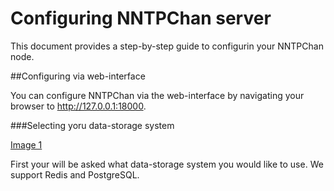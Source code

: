 Configuring NNTPChan server
===========================

This document provides a step-by-step guide to configurin your NNTPChan node.

##Configuring via web-interface

You can configure NNTPChan via the web-interface by navigating your browser to http://127.0.0.1:18000.

###Selecting yoru data-storage system

[Image 1](http://i.imgur.com/l9iiXxB.png)

First your will be asked what data-storage system you would like to use. We support Redis and PostgreSQL.

